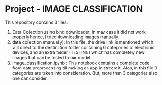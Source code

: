 # Project - IMAGE CLASSIFICATION

This repository contains 3 files.
1. Data Collection using bing downloader: 
    In may case it did not work properly hence, I tried downloading images manually. 
2. data collection (manually):
    In this file, the drive link is mentioned which will direct to the destination folder containing 6 categories of electronic devices, and an extra folder (TESTING) which has             completely new images that can be tested to our model.
3. image_classification.ipynb :
    This notebook contains a complete code from data preprocessing till making an app in streamlit. Alos, in this file 3 categories are taken into consideration. But, more than 3           categories also one can consider.
